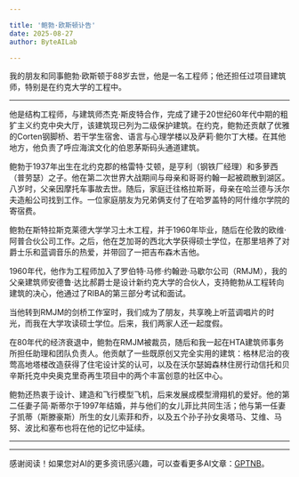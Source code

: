 ```yaml
---

title: '鲍勃·欧斯顿讣告'
date: 2025-08-27
author: ByteAILab

---
```


我的朋友和同事鲍勃·欧斯顿于88岁去世，他是一名工程师；他还担任过项目建筑师，特别是在约克大学的工程中。

---
他是结构工程师，与建筑师杰克·斯皮特合作，完成了建于20世纪60年代中期的粗犷主义约克中央大厅，该建筑现已列为二级保护建筑。在约克，鲍勃还贡献了优雅的Corten钢脚桥、若干学生宿舍、语言与心理学楼以及萨莉·鲍尔丁大楼。在其他地方，他负责了呼应海滨文化的伯恩茅斯码头通道建筑。

鲍勃于1937年出生在北约克郡的格雷特·艾顿，是亨利（钢铁厂经理）和多萝西（普劳瑟）之子。他在第二次世界大战期间与母亲和哥哥约翰一起被疏散到湖区。八岁时，父亲因摩托车事故去世。随后，家庭迁往格拉斯哥，母亲在哈兰德与沃尔夫造船公司找到工作。一位家庭朋友为兄弟俩支付了在哈罗盖特的阿什维尔学院的寄宿费。

鲍勃在斯特拉斯克莱德大学学习土木工程，并于1960年毕业，随后在伦敦的欧维·阿普合伙公司工作。之后，他在芝加哥的西北大学获得硕士学位，在那里培养了对爵士乐和蓝调音乐的热爱，并带回了一把吉布森木吉他。

1960年代，他作为工程师加入了罗伯特·马修·约翰逊·马歇尔公司（RMJM），我的父亲建筑师安德鲁·达比郝爵士是设计新约克大学的合伙人，支持鲍勃从工程转向建筑的决心，他通过了RIBA的第三部分考试和面试。

当他转到RMJM的剑桥工作室时，我们成为了朋友，共享晚上听蓝调唱片的时光，而我在大学攻读硕士学位。后来，我们两家人还一起度假。 

在80年代的经济衰退中，鲍勃在RMJM被裁员，随后和我一起在HTA建筑师事务所担任助理和团队负责人。他贡献了一些既原创又完全实用的建筑：格林尼治的夜莺高地塔楼改造获得了住宅设计奖的认可，以及在沃尔瑟姆森林住房行动信托和贝辛斯托克中央奥克里奇再生项目中的两个丰富创意的社区中心。

鲍勃还热衷于设计、建造和飞行模型飞机，后来发展成模型滑翔机的爱好。他的第二任妻子简·斯蒂尔于1997年结婚，并与他们的女儿菲比共同生活；他与第一任妻子凯蒂（斯滕豪斯）所生的女儿索菲和乔，以及五个孙子孙女奥塔马、艾维、马努、波比和塞布也将在他的记忆中延续。

---
---
感谢阅读！如果您对AI的更多资讯感兴趣，可以查看更多AI文章：[GPTNB](https://gptnb.com)。